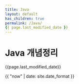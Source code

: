 ```yaml
---
title: Java
layout: default
has_children: true
permalink: /Java/
{{ page.last_modified_date }}
---
```


# Java 개념정리

{{page.last_modified_date}}

{{ "now" | date: site.date_format }}